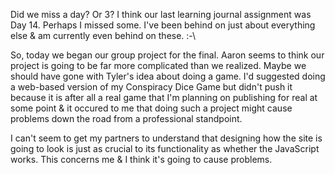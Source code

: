Did we miss a day? Or 3? I think our last learning journal assignment was Day 14. Perhaps I missed some. I've been behind on just about everything else & am currently even behind on these. :-\

So, today we began our group project for the final. Aaron seems to think our project is going to be far more complicated than we realized. Maybe we should have gone with Tyler's idea about doing a game. I'd suggested doing a web-based version of my Conspiracy Dice Game but didn't push it because it is after all a real game that I'm planning on publishing for real at some point & it occured to me that doing such a project might cause problems down the road from a professional standpoint.

I can't seem to get my partners to understand that designing how the site is going to look is just as crucial to its functionality as whether the JavaScript works. This concerns me & I think it's going to cause problems.

